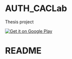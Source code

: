 # AUTH_CACLab
Thesis project

[![Get it on Google Play](https://developer.android.com/images/brand/en_generic_rgb_wo_45.png)](https://play.google.com/store/apps/details?id=com.mythesis.michaigp.authcaclab&utm_source=github&utm_medium=github&utm_campaign=github)

# README #
